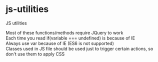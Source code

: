 # js-utilities
JS utilities  

Most of these functions/methods require JQuery to work  
Each time you read if(variable === undefined) is because of IE  
Always use var because of IE (ES6 is not supported)  
Classes used in JS file should be used just to trigger certain actions, so don't use them to apply CSS
